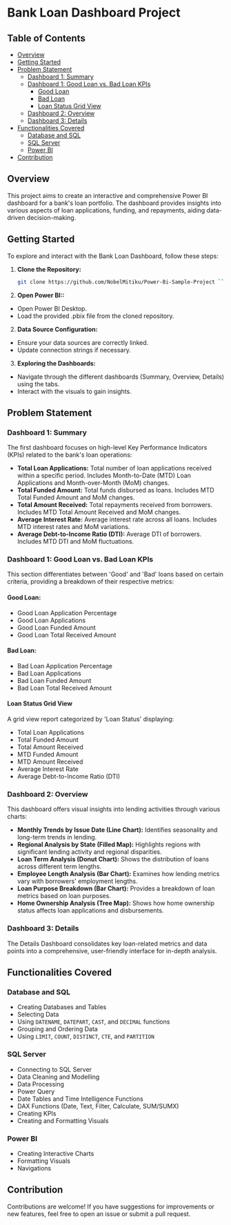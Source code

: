 # Bank Loan Dashboard Project

## Table of Contents
- [Overview](#overview)
- [Getting Started](#getting-started)
- [Problem Statement](#problem-statement)
  - [Dashboard 1: Summary](#dashboard-1-summary)
  - [Dashboard 1: Good Loan vs. Bad Loan KPIs](#dashboard-1-good-loan-vs-bad-loan-kpis)
    - [Good Loan](#good-loan)
    - [Bad Loan](#bad-loan)
    - [Loan Status Grid View](#loan-status-grid-view)
  - [Dashboard 2: Overview](#dashboard-2-overview)
  - [Dashboard 3: Details](#dashboard-3-details)
- [Functionalities Covered](#functionalities-covered)
  - [Database and SQL](#database-and-sql)
  - [SQL Server](#sql-server)
  - [Power BI](#power-bi)
- [Contribution](#contribution)

## Overview
This project aims to create an interactive and comprehensive Power BI dashboard for a bank's loan portfolio. The dashboard provides insights into various aspects of loan applications, funding, and repayments, aiding data-driven decision-making.



## Getting Started

To explore and interact with the Bank Loan Dashboard, follow these steps:

1. **Clone the Repository:**
   ```sh
   git clone https://github.com/NobelMitiku/Power-Bi-Sample-Project ```
1. **Open Power BI::**

- Open Power BI Desktop.
- Load the provided .pbix file from the cloned repository.
2. **Data Source Configuration:**

- Ensure your data sources are correctly linked.
- Update connection strings if necessary.
3. **Exploring the Dashboards:**

- Navigate through the different dashboards (Summary, Overview, Details) using the tabs.
- Interact with the visuals to gain insights.

## Problem Statement

### Dashboard 1: Summary
The first dashboard focuses on high-level Key Performance Indicators (KPIs) related to the bank's loan operations:

- **Total Loan Applications:** Total number of loan applications received within a specific period. Includes Month-to-Date (MTD) Loan Applications and Month-over-Month (MoM) changes.
- **Total Funded Amount:** Total funds disbursed as loans. Includes MTD Total Funded Amount and MoM changes.
- **Total Amount Received:** Total repayments received from borrowers. Includes MTD Total Amount Received and MoM changes.
- **Average Interest Rate:** Average interest rate across all loans. Includes MTD interest rates and MoM variations.
- **Average Debt-to-Income Ratio (DTI):** Average DTI of borrowers. Includes MTD DTI and MoM fluctuations.

### Dashboard 1: Good Loan vs. Bad Loan KPIs
This section differentiates between 'Good' and 'Bad' loans based on certain criteria, providing a breakdown of their respective metrics:

#### Good Loan:
- Good Loan Application Percentage
- Good Loan Applications
- Good Loan Funded Amount
- Good Loan Total Received Amount

#### Bad Loan:
- Bad Loan Application Percentage
- Bad Loan Applications
- Bad Loan Funded Amount
- Bad Loan Total Received Amount

#### Loan Status Grid View
A grid view report categorized by 'Loan Status' displaying:
- Total Loan Applications
- Total Funded Amount
- Total Amount Received
- MTD Funded Amount
- MTD Amount Received
- Average Interest Rate
- Average Debt-to-Income Ratio (DTI)

### Dashboard 2: Overview
This dashboard offers visual insights into lending activities through various charts:

- **Monthly Trends by Issue Date (Line Chart):** Identifies seasonality and long-term trends in lending.
- **Regional Analysis by State (Filled Map):** Highlights regions with significant lending activity and regional disparities.
- **Loan Term Analysis (Donut Chart):** Shows the distribution of loans across different term lengths.
- **Employee Length Analysis (Bar Chart):** Examines how lending metrics vary with borrowers' employment lengths.
- **Loan Purpose Breakdown (Bar Chart):** Provides a breakdown of loan metrics based on loan purposes.
- **Home Ownership Analysis (Tree Map):** Shows how home ownership status affects loan applications and disbursements.

### Dashboard 3: Details
The Details Dashboard consolidates key loan-related metrics and data points into a comprehensive, user-friendly interface for in-depth analysis.

## Functionalities Covered

### Database and SQL
- Creating Databases and Tables
- Selecting Data
- Using `DATENAME`, `DATEPART`, `CAST`, and `DECIMAL` functions
- Grouping and Ordering Data
- Using `LIMIT`, `COUNT`, `DISTINCT`, `CTE`, and `PARTITION`

### SQL Server
- Connecting to SQL Server
- Data Cleaning and Modelling
- Data Processing
- Power Query
- Date Tables and Time Intelligence Functions
- DAX Functions (Date, Text, Filter, Calculate, SUM/SUMX)
- Creating KPIs
- Creating and Formatting Visuals

### Power BI
- Creating Interactive Charts
- Formatting Visuals
- Navigations

## Contribution
Contributions are welcome! If you have suggestions for improvements or new features, feel free to open an issue or submit a pull request.